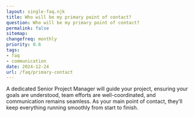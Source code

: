 ```yaml
---
layout: single-faq.njk
title: Who will be my primary point of contact?
question: Who will be my primary point of contact?
permalink: false
sitemap:
changefreq: monthly
priority: 0.6
tags:
- faq
- communication
date: 2024-12-24
url: /faq/primary-contact
---
```


A dedicated Senior Project Manager will guide your project, ensuring your goals are understood, team efforts are well-coordinated, and communication remains seamless. As your main point of contact, they’ll keep everything running smoothly from start to finish.
